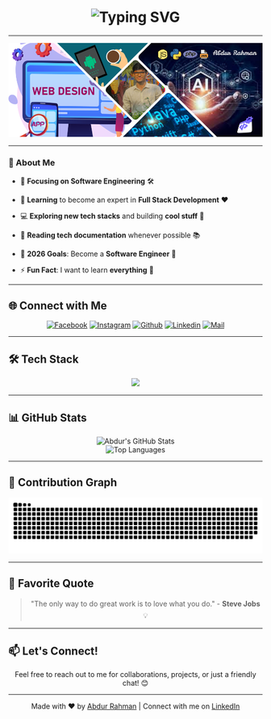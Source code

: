 <h1 align="center">
  <img src="https://readme-typing-svg.herokuapp.com/?font=Righteous&size=35&center=true&vCenter=true&width=500&height=70&duration=4000&pause=1000&color=00FF00&lines=Hi,+There!+👋;I'm+Abdur+Rahman...;Full+Stack+Developer+🧑‍💻" alt="Typing SVG" width: 100%;" />
</h1>
<hr>


<p align="left">
  <img src="cover.png" alt="Banner" />
</p>

<hr>

### 🚀 About Me

<div align="left">
  
- 🔭 **Focusing on Software Engineering** 🛠️  
- 🌱 **Learning** to become an expert in **Full Stack Development** ❤️  
- 💻 **Exploring new tech stacks** and building **cool stuff** 🚀  
- 📰 **Reading tech documentation** whenever possible 📚  
- 🎯 **2026 Goals**: Become a **Software Engineer** 🎯  
- ⚡ **Fun Fact**: I want to learn **everything** 🤣

    <img style="display: none;" src="https://komarev.com/ghpvc/?username=abdur-developer&label=Profile%20views&color=0e75b6&style=flat" alt="Abdur Rahman" />
    <img style="display: none;" alt="GitHub followers" src="https://img.shields.io/github/followers/abdur-developer?label=Github&style=flat">
</div>

<hr>

## 🌐 Connect with Me

<div align="center">

[![Facebook](https://img.shields.io/badge/Facebook-1877F2?style=for-the-badge&logo=facebook&logoColor=white)](https://www.facebook.com/abdur.developer)
[![Instagram](https://img.shields.io/badge/Instagram-E4405F?style=for-the-badge&logo=instagram&logoColor=white)](https://instagram.com/abdur.developer)
[![Github](https://img.shields.io/badge/GitHub-100000?style=for-the-badge&logo=github&logoColor=white)](https://github.com/abdur-developer)
[![Linkedin](https://img.shields.io/badge/LinkedIn-0077B5?style=for-the-badge&logo=linkedin&logoColor=white)](https://www.linkedin.com/in/abdur-developer/)
[![Mail](https://img.shields.io/badge/Gmail-D14836?style=for-the-badge&logo=gmail&logoColor=white)](mailto:abdur09266@gmail.com)


</div>

<hr>

## 🛠️ Tech Stack

<div align="center">
  <img src="https://skillicons.dev/icons?i=vscode,html,css,tailwind,bootstrap,sass,javascript,typescript,react,nextjs,nodejs,express,mongodb,firebase,git,github,figma,bash" />
</div>

<hr>

## 📊 GitHub Stats

<div align="center">

![Abdur's GitHub Stats](https://github-readme-stats.vercel.app/api?username=abdur-developer&theme=transparent&hide_border=false&include_all_commits=false&count_private=false)  
![Top Languages](https://github-readme-stats.vercel.app/api/top-langs/?username=abdur-developer&theme=transparent&hide_border=false&include_all_commits=false&count_private=false&layout=compact)

</div>

<hr>

## 🐍 Contribution Graph

<div align="center">

 <img alt="snake eating my contributions" src="https://raw.githubusercontent.com/platane/snk/output/github-contribution-grid-snake-dark.svg" />

</div>

<hr>

## 💬 Favorite Quote

<div align="center" style="line-height: 1.6;">

> "The only way to do great work is to love what you do." - **Steve Jobs** 💡

</div>

<hr>

## 📫 Let's Connect!

<div align="center">

Feel free to reach out to me for collaborations, projects, or just a friendly chat! 😊

</div>

<hr>

<p align="center">
  Made with ❤️ by <a href="https://github.com/abdur-developer" target="_blank">Abdur Rahman</a> | Connect with me on <a href="https://www.linkedin.com/in/abdur-developer/" target="_blank">LinkedIn</a>
</p>
